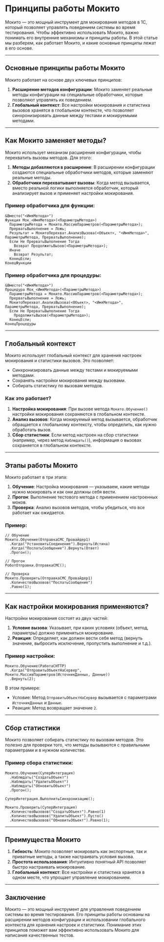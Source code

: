 # Принципы работы Мокито

Мокито — это мощный инструмент для мокирования методов в 1С, который позволяет управлять поведением системы во время тестирования. Чтобы эффективно использовать Мокито, важно понимать его внутренние механизмы и принципы работы. В этой статье мы разберем, как работает Мокито, и какие основные принципы лежат в его основе.

---

## Основные принципы работы Мокито

Мокито работает на основе двух ключевых принципов:

1. **Расширение методов конфигурации**: Мокито заменяет реальные методы конфигурации на специальные обработчики, которые позволяют управлять их поведением.
2. **Глобальный контекст**: Все настройки мокирования и статистика вызовов хранятся в глобальном контексте, что позволяет синхронизировать данные между тестами и мокируемыми методами.

---

## Как Мокито заменяет методы?

Мокито использует механизм расширения конфигурации, чтобы перехватить вызовы методов. Для этого:

1. **Методы добавляются в расширение**: В расширении конфигурации создаются специальные обработчики методов, которые заменяют реальные методы.
2. **Обработчики перехватывают вызовы**: Когда метод вызывается, вместо реальной логики выполняется обработчик, который анализирует вызов и применяет настройки мокирования.

### Пример обработчика для функции:

```bsl
&Вместо("<ИмяМетода>")
Функция Мок_<ИмяМетода>(<ПараметрыМетода>)
  ПараметрыМетода = Мокито.МассивПараметров(<ПараметрыМетода>);
  ПрерватьВыполнение = Ложь;
  Результат = МокитоПерехват.АнализВызова(<Объект>, "<ИмяМетода>", ПараметрыМетода, ПрерватьВыполнение);
  Если Не ПрерватьВыполнение Тогда
    Возврат ПродолжитьВызов(<ПараметрыМетода>);
  Иначе
    Возврат Результат;
  КонецЕсли;
КонецФункции
```

### Пример обработчика для процедуры:

```bsl
&Вместо("<ИмяМетода>")
Процедура Мок_<ИмяМетода>(<ПараметрыМетода>)
  ПараметрыМетода = Мокито.МассивПараметров(<ПараметрыМетода>);
  ПрерватьВыполнение = Ложь;
  МокитоПерехват.АнализВызова(<Объект>, "<ИмяМетода>", ПараметрыМетода, ПрерватьВыполнение);
  Если Не ПрерватьВыполнение Тогда
    ПродолжитьВызов(<ПараметрыМетода>);
  КонецЕсли;
КонецПроцедуры
```

---

## Глобальный контекст

Мокито использует глобальный контекст для хранения настроек мокирования и статистики вызовов. Это позволяет:

- Синхронизировать данные между тестами и мокируемыми методами.
- Сохранять настройки мокирования между вызовами.
- Собирать статистику по вызовам методов.

### Как это работает?

1. **Настройка мокирования**: При вызове метода `Мокито.Обучение()` настройки мокирования сохраняются в глобальном контексте.
2. **Анализ вызовов**: Когда мокируемый метод вызывается, обработчик обращается к глобальному контексту, чтобы определить, как нужно обработать вызов.
3. **Сбор статистики**: Если метод настроен на сбор статистики (например, через метод `Наблюдать()`), информация о вызовах сохраняется в глобальном контексте.

---

## Этапы работы Мокито

Мокито работает в три этапа:

1. **Обучение**: Настройка мокирования — указываем, какие методы нужно мокировать и как они должны себя вести.
2. **Прогон**: Выполнение тестового метода с применением настроенных моков.
3. **Проверка**: Анализ вызовов методов, чтобы убедиться, что все работает как ожидается.

### Пример:

```bsl
// Обучение
Мокито.Обучение(ОтправкаСМС_Провайдер1)
  .Когда("УстановитьСоединение").Вернуть(Истина)
  .Когда("ПослатьСообщение").Вернуть(Ответ)
  .Прогон();

// Прогон
РоботОтправки.ОтправкаСМС();

// Проверка
Мокито.Проверить(ОтправкаСМС_Провайдер1)
  .КоличествоВызовов("ПослатьСообщение")
  .Равно(1);
```

---

## Как настройки мокирования применяются?

Настройки мокирования состоят из двух частей:

1. **Условие вызова**: Указывает, при каких условиях (объект, метод, параметры) должно применяться мокирование.
2. **Реакция**: Определяет, как должен вести себя метод (вернуть значение, выбросить исключение, пропустить выполнение и т.д.).

### Пример настройки:

```bsl
Мокито.Обучение(РаботаСHTTP)
  .Когда("ОтправитьОбъектНаСервер", Мокито.МассивПараметров(ИсточникДанных, Данные))
  .Вернуть(2);
```

В этом примере:
- Условие: Метод `ОтправитьОбъектНаСервер` вызывается с параметрами `ИсточникДанных` и `Данные`.
- Реакция: Метод возвращает значение `2`.

---

## Сбор статистики

Мокито позволяет собирать статистику по вызовам методов. Это полезно для проверки того, что методы вызываются с правильными параметрами и в нужном количестве.

### Пример сбора статистики:

```bsl
Мокито.Обучение(СуперИнтеграция)
  .Наблюдать("СоздатьОбъект")
  .Наблюдать("УдалитьОбъект")
  .Наблюдать("ОбновитьОбъект")
  .Прогон();

СуперИнтеграция.ВыполнитьСинхронизацию();

Мокито.Проверить(СуперИнтеграция)
  .КоличествоВызовов("СоздатьОбъект").Равно(1)
  .КоличествоВызовов("УдалитьОбъект").Пусто()
  .КоличествоВызовов("ОбновитьОбъект").Равно(1);
```

---

## Преимущества Мокито

1. **Гибкость**: Мокито позволяет мокировать как экспортные, так и приватные методы, а также настраивать условия вызова.
2. **Простота использования**: Интуитивно понятный API позволяет быстро настраивать мокирование.
3. **Глобальный контекст**: Все настройки и статистика хранятся в одном месте, что упрощает управление мокированием.

---

## Заключение

Мокито — это мощный инструмент для управления поведением системы во время тестирования. Его принципы работы основаны на расширении методов конфигурации и использовании глобального контекста для хранения настроек и статистики. Понимание этих принципов поможет вам эффективно использовать Мокито для написания качественных тестов.